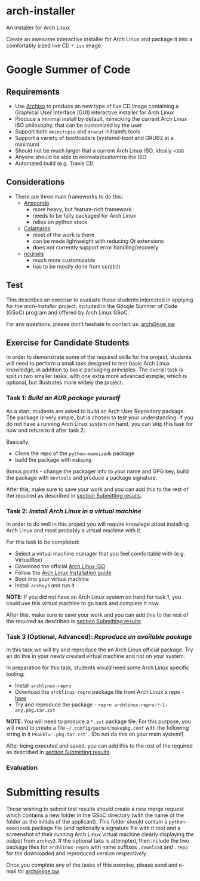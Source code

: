 # arch-installer
An installer for Arch Linux

Create an awesome interactive installer for Arch Linux and package it into a comfortably sized live CD `*.iso` image.

# Google Summer of Code

## Requirements

 * Use [Archiso](https://wiki.archlinux.org/index.php/Archiso) to produce an new type of live CD image containing a Graphical User Interface (GUI) interactive installer for Arch Linux
 * Produce a minimal install by default, mimicking the current Arch Linux ISO philosophy, that can be customized by the user
 * Support both `mkinitcpio` and `dracut` initramfs tools
 * Support a variety of bootloaders (systemd-boot and GRUB2 at a minimum)
 * Should not be much larger that a current Arch Linux ISO, ideally `<1GB`
 * Anyone should be able to recreate/customize the ISO
 * Automated build (e.g. Travis CI)

## Considerations
  * There are three main frameworks to do this:
    - [Anaconda](https://fedoraproject.org/wiki/Anaconda)
      - more heavy, but feature-rich framework
      - needs to be fully packaged for Arch Linux
      - relies on python stack
    - [Calamares](https://calamares.io/)
      - most of the work is there
      - can be made lightweight with reducing Qt extensions
      - does not currently support error handling/recovery
    - [ncurses](https://www.gnu.org/software/ncurses/)
      - much more customizable
      - has to be mostly done from scratch

## Test

This describes an exercise to evaluate those students interested in applying for
the *arch-installer* project,
included in the Google Summer of Code (GSoC) program and offered by Arch Linux GSoC.

For any questions, please don't hesitate to contact us: arch@kge.pw

## Exercise for Candidate Students

In order to demonstrate some of the required skills for the project,
students will need to perform a small task designed to test basic Arch Linux
knowledge, in addition to basic packaging principles.
The overall task is split in two smaller tasks, with one extra more advanced exmple,
which is optional, but illustrates more widely the project.

### Task 1: *Build an AUR package yourself*

As a start, students are asked to build an Arch User Repository package.
The package is very simple, but is chosen to test your understanding.
If you do not have a running Arch Linux system on hand, you can skip this task
for now and return to it after task 2.

Basically:
  * Clone the repo of the `python-memoizedb` package
  * build the package with `makepkg`

Bonus points - change the packager info to your name and GPG key, build
the package with `devtools` and produce a package signature.

After this, make sure to save your work and you can add this to the rest of the required
as described in [section Submitting results](#submitting-results).

### Task 2: *Install Arch Linux in a virtual machine*

In order to do well in this project you will require knowlege about
installing Arch Linux and most probably a virtual machine with it.

For this task to be completed:
  * Select a virtual machine manager that you feel comfortable with (e.g. VirtualBox)
  * Download the official [Arch Linux ISO](https://www.archlinux.org/download/)
  * Follow the [Arch Linux Installation guide](https://wiki.archlinux.org/index.php/Installation_guide)
  * Boot into your virtual machine
  * Install `archey3` and run it

**NOTE**: If you did not have an Arch Linux system on hand for task 1, you could
use this virtual machine to go back and complete it now.

After this, make sure to save your work and you can add this to the rest of the required
as described in [section Submitting results](#submitting-results).

### Task 3 (Optional, Advanced): *Reproduce an available package*

In this task we will try and reproduce the an Arch Linux official package.
Try an do this in your newly created virtual machine and not on your system.

In preparation for this task, students would need some Arch Linux specific tooling:

  * Install `archlinux-repro`
  * Download the `archlinux-repro` package file from Arch Linux's repo - [here](https://www.archlinux.org/packages/community/any/archlinux-repro/download/)
  * Try and reproduce the package - `repro archlinux-repro-*-1-any.pkg.tar.zst`

**NOTE**: You will need to produce a `*.zst` package file. For this purpose,
you will need to create a file `~/.config/pacman/makepkg.conf` with the following
string in it `PKGEXT='.pkg.tar.zst'`. (Do not do this on your main system!)

After being executed and saved, you can add this to the rest of the required
as described in [section Submitting results](#submitting-results).

### Evaluation


# Submitting results

Those wishing to submit test results should create a new merge request
which contains a new folder in the GSoC directory (with the name of the folder
as the initials of the applicant).
This folder should contain a `python-memoizedb` package file (and optionally a signature
file with it too) and a screenshot of their running Arch Linux virtual machine clearly displaying
the output from `archey3`.
If the optional taks is attempted, then include the two package files for `archlinux-repro` with name suffixes `.download` and `.repo` for the downloaded and reproduced version respectively.

Once you complete any of the tasks of this exercise, please send and e-mail to: arch@kge.pw
